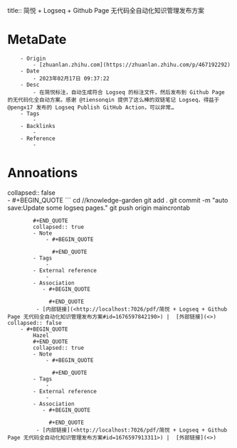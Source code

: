 title::  简悦 + Logseq + Github Page 无代码全自动化知识管理发布方案

# MetaDate
        - Origin
            - [zhuanlan.zhihu.com](https://zhuanlan.zhihu.com/p/467192292)
        - Date
            - 2023年02月17日 09:37:22
        - Desc
            - 在简悦标注，自动生成符合 Logseq 的标注文件，然后发布到 Github Page 的无代码化全自动方案。感谢 @tiensonqin 提供了这么棒的双链笔记 Logseq，得益于 @pengx17 发布的 Logseq Publish GitHub Action，可以非常…
        - Tags
            - 
        - Backlinks
            - 
        - Reference
            - 

# Annoations

collapsed:: false  
    - #+BEGIN_QUOTE
        ```
cd /<your path>/knowledge-garden
  git add .
  git commit -m "auto save:Update some logseq pages."
  git push origin maincrontab
``` 
        #+END_QUOTE
        collapsed:: true  
        - Note
            - #+BEGIN_QUOTE
               
              #+END_QUOTE
        - Tags
            - 
        - External reference
            - 
        - Association
           - #+BEGIN_QUOTE
            
             #+END_QUOTE
         - [内部链接](<http://localhost:7026/pdf/简悦 + Logseq + Github Page 无代码全自动化知识管理发布方案#id=1676597842190>) |  [外部链接](<>)
collapsed:: false  
    - #+BEGIN_QUOTE
        Hazel 
        #+END_QUOTE
        collapsed:: true  
        - Note
            - #+BEGIN_QUOTE
               
              #+END_QUOTE
        - Tags
            - 
        - External reference
            - 
        - Association
           - #+BEGIN_QUOTE
            
             #+END_QUOTE
         - [内部链接](<http://localhost:7026/pdf/简悦 + Logseq + Github Page 无代码全自动化知识管理发布方案#id=1676597913311>) |  [外部链接](<>)
